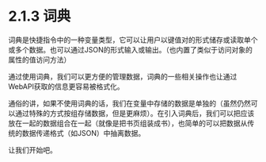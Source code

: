 # 2.1.3 词典

词典是快捷指令中的一种变量类型，它可以让用户以键值对的形式储存或读取单个或多个数据。也可以通过JSON的形式输入或输出。（也内置了类似于访问对象的属性的值访问方法）

通过使用词典，我们可以更方便的管理数据，词典的一些相关操作也让通过WebAPI获取的信息更容易被格式化。

通俗的讲，如果不使用词典的话，我们在变量中存储的数据是单独的（虽然仍然可以通过特殊的方式按组存储数据，但是更麻烦）。在引入词典后，我们可以把应该放在一起的数据组合在一起（就像是把书页组装成书），也简单的可以把数据从传统的数据传递格式（如JSON）中抽离数据。

让我们开始吧。
